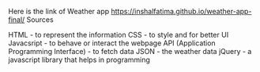 Here is the link of Weather app https://inshalfatima.github.io/weather-app-final/ 
Sources

HTML - to represent the information
CSS - to style and for better UI
Javacsript - to behave or interact the webpage
API (Application Programming Interface) - to fetch data
JSON - the weather data
jQuery - a javascript library that helps in programming
